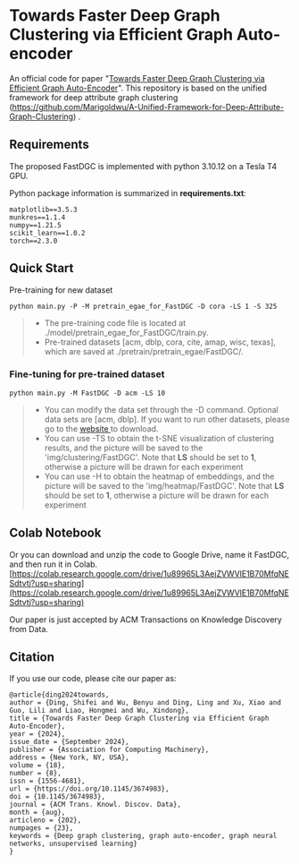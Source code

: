 # Towards Faster Deep Graph Clustering via Efficient Graph Auto-encoder

An official code for paper "[Towards Faster Deep Graph Clustering via Efficient Graph Auto-Encoder](https://dl.acm.org/doi/10.1145/3674983)". This repository is based on the unified framework for deep attribute graph clustering (https://github.com/Marigoldwu/A-Unified-Framework-for-Deep-Attribute-Graph-Clustering) .

## Requirements

The proposed FastDGC is implemented with python 3.10.12 on a Tesla T4 GPU.

Python package information is summarized in **requirements.txt**:

```
matplotlib==3.5.3
munkres==1.1.4
numpy==1.21.5
scikit_learn==1.0.2
torch==2.3.0
```

## Quick Start

Pre-training for new dataset

```shell
python main.py -P -M pretrain_egae_for_FastDGC -D cora -LS 1 -S 325
```

> - The pre-training code file is located at ./model/pretrain_egae_for_FastDGC/train.py.
> - Pre-trained datasets [acm, dblp, cora, cite, amap, wisc, texas], which are saved at ./pretrain/pretrain_egae/FastDGC/.

### Fine-tuning for pre-trained dataset

```shell
python main.py -M FastDGC -D acm -LS 10
```

>- You can modify the data set through the -D command. Optional data sets are [acm, dblp]. If you want to run other datasets, please go to the [website ](https://github.com/yueliu1999/Awesome-Deep-Graph-Clustering) to download.
>- You can use -TS to obtain the t-SNE visualization of clustering results, and the picture will be saved to the 'img/clustering/FastDGC'. Note that **LS** should be set to **1**, otherwise a picture will be drawn for each experiment
>- You can use -H to obtain the heatmap of embeddings, and the picture will be saved to the 'img/heatmap/FastDGC'. Note that **LS** should be set to **1**, otherwise a picture will be drawn for each experiment

## Colab Notebook

Or you can download and unzip the code to Google Drive, name it FastDGC, and then run it in Colab. [https://colab.research.google.com/drive/1u89965L3AejZVWVlE1B70MfqNESdtvtj?usp=sharing](https://colab.research.google.com/drive/1u89965L3AejZVWVlE1B70MfqNESdtvtj?usp=sharing)

Our paper is just accepted by ACM Transactions on Knowledge Discovery from Data. 

## Citation

If you use our code, please cite our paper as:

```
@article{ding2024towards,
author = {Ding, Shifei and Wu, Benyu and Ding, Ling and Xu, Xiao and Guo, Lili and Liao, Hongmei and Wu, Xindong},
title = {Towards Faster Deep Graph Clustering via Efficient Graph Auto-Encoder},
year = {2024},
issue_date = {September 2024},
publisher = {Association for Computing Machinery},
address = {New York, NY, USA},
volume = {18},
number = {8},
issn = {1556-4681},
url = {https://doi.org/10.1145/3674983},
doi = {10.1145/3674983},
journal = {ACM Trans. Knowl. Discov. Data},
month = {aug},
articleno = {202},
numpages = {23},
keywords = {Deep graph clustering, graph auto-encoder, graph neural networks, unsupervised learning}
}
```


